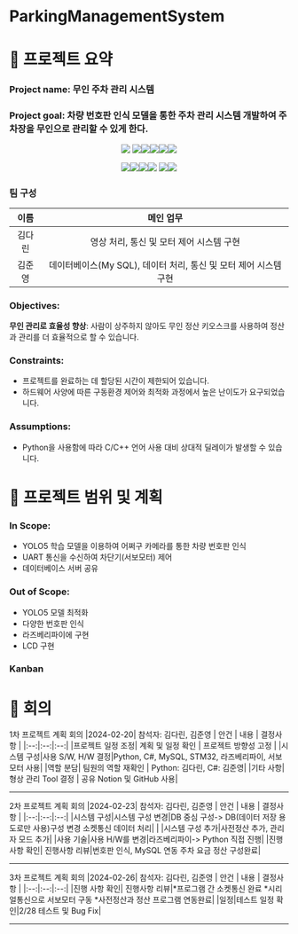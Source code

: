 # ParkingManagementSystem

# 🚗 프로젝트 요약

 ### Project name: 무인 주차 관리 시스템   
 ### Project goal: 차량 번호판 인식 모델을 통한 주차 관리 시스템 개발하여 주차장을 무인으로 관리할 수 있게 한다.   
   
<div align="center"><img src="https://img.shields.io/badge/Tag: -000000?style=plastic&logo=Tag&logoColor=white"> <img src="https://img.shields.io/badge/Python-3776AB?style=plastic&logo=Python&logoColor=white"><img src="https://img.shields.io/badge/Visual Studio Code-007ACC?style=plastic&logo=visualstudiocode&logoColor=white"><img src="https://img.shields.io/badge/Csharp-512BD4?style=plastic&logo=csharp&logoColor=white"><img src="https://img.shields.io/badge/STM32-03234B?style=plastic&logo=stmicroelectronics&logoColor=white"><img src="https://img.shields.io/badge/Pytorch-EE4C2C?style=plastic&logo=pytorch&logoColor=white">   
 
 <img src="https://img.shields.io/badge/OpenCV-5C3EE8?style=plastic&logo=opencv&logoColor=white"><img src="https://img.shields.io/badge/MySQL-4479A1?style=plastic&logo=mysql&logoColor=white"><img src="https://img.shields.io/badge/.NET-512BD4?style=plastic&logo=.NET&logoColor=white"><img src="https://img.shields.io/badge/Notion-000000?style=plastic&logo=Notion&logoColor=white"> <img src="https://img.shields.io/badge/NuGet-004880?style=plastic&logo=NuGet&logoColor=white"><img src="https://img.shields.io/badge/Arm Keil-394049?style=plastic&logo=armKEIL&logoColor=white"> </div>

### **팀 구성**
| 이름 | 메인 업무 |
|:--:|:--:|
|김다린|영상 처리, 통신 및 모터 제어 시스템 구현|
|김준영|데이터베이스(My SQL), 데이터 처리, 통신 및 모터 제어 시스템 구현|   
   
### Objectives:
 **무인 관리로 효율성 향상**: 사람이 상주하지 않아도 무인 정산 키오스크를 사용하여 정산과 관리를 더 효율적으로 할 수 있습니다.   

### Constraints:
 * 프로젝트를 완료하는 데 할당된 시간이 제한되어 있습니다.   
 * 하드웨어 사양에 따른 구동환경 제어와 최적화 과정에서 높은 난이도가 요구되었습니다.   

### Assumptions:   
 * Python을 사용함에 따라 C/C++ 언어 사용 대비 상대적 딜레이가 발생할 수 있습니다.   

 # 📆 프로젝트 범위 및 계획   
 ### In Scope:
  * YOLO5 학습 모델을 이용하여 어쩌구 카메라를 통한 차량 번호판 인식
  * UART 통신을 수신하여 차단기(서보모터) 제어
  * 데이터베이스 서버 공유

 ### Out of Scope:
   * YOLO5 모델 최적화
   * 다양한 번호판 인식
   * 라즈베리파이에 구현
   * LCD 구현

 ### Kanban


 # 📖 회의
1차 프로젝트 계획 회의 |2024-02-20| 참석자: 김다린, 김준영
| 안건 | 내용 | 결정사항 |
|:--:|:--:|:--:|
|프로젝트 일정 조정| 계획 및 일정 확인 | 프로젝트 방향성 고정 |
|시스템 구성|사용 S/W, H/W 결정|Python, C#, MySQL, STM32, 라즈베리파이, 서보모터 사용|
|역할 분담| 팀원의 역할 재확인 | Python: 김다린, C#: 김준영|
|기타 사항| 형상 관리 Tool 결정 | 공유 Notion 및 GitHub 사용|
***
2차 프로젝트 계획 회의 |2024-02-23| 참석자: 김다린, 김준영
| 안건 | 내용 | 결정사항 |
|:--:|:--:|:--:|
|시스템 구성|시스템 구성 변경|DB 중심 구성-> DB(데이터 저장 용도로만 사용)구성 변경   소켓통신 데이터 처리|
|         |시스템 구성 추가|사전정산 추가, 관리자 모드 추가|
|사용 기술|사용 H/W를 변경|라즈베리파이-> Python 직접 진행|
|진행 사항 확인| 진행사항 리뷰|번호판 인식, MySQL 연동   주차 요금 정산 구성완료|
***
3차 프로젝트 계획 회의 |2024-02-26| 참석자: 김다린, 김준영
| 안건 | 내용 | 결정사항 |
|:--:|:--:|:--:|
|진행 사항 확인| 진행사항 리뷰|*프로그램 간 소켓통신 완료   *시리얼통신으로 서보모터 구동   *사전정산과 정산 프로그램 연동완료|
|일정|테스트 일정 확인|2/28 테스트 및 Bug Fix|
***
